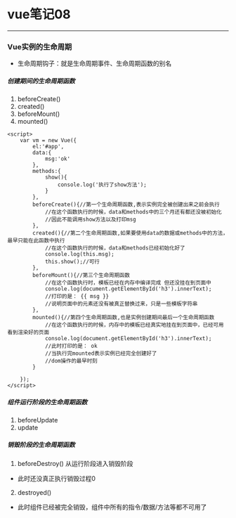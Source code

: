 # vue笔记08
---
### Vue实例的生命周期
- 生命周期钩子：就是生命周期事件、生命周期函数的别名
##### 创建期间的生命周期函数
1. beforeCreate()
2. created()
3. beforeMount()
4. mounted()
```
<script>
    var vm = new Vue({
        el:'#app',
        data:{
            msg:'ok'
        },
        methods:{
            show(){
                console.log('执行了show方法');
            }
        },
        beforeCreate(){//第一个生命周期函数,表示实例完全被创建出来之前会执行
            //在这个函数执行的时候，data和methods中的三个月还有都还没被初始化
            //因此不能调用show方法以及打印msg
        },
        created(){//第二个生命周期函数,如果要使用data的数据或methods中的方法，最早只能在此函数中执行
            //在这个函数执行的时候，data和methods已经初始化好了
            console.log(this.msg);
            this.show();//可行
        },
        beforeMount(){//第三个生命周期函数
            //在这个函数执行时，模板已经在内存中编译完成 但还没挂在到页面中
            console.log(document.getElementById('h3').innerText);
            //打印的是： {{ msg }}
            //说明页面中的元素还没有被真正替换过来，只是一些模板字符串
        },
        mounted(){//第四个生命周期函数,也是实例创建期间最后一个生命周期函数
            //在这个函数执行的时候，内存中的模板已经真实地挂在到页面中，已经可用看到渲染好的页面
            console.log(document.getElementById('h3').innerText);
            //此时打印的是： ok
            //当执行完mounted表示实例已经完全创建好了
            //dom操作的最早时刻
        }

    });
</script>
```
##### 组件运行阶段的生命周期函数
1. beforeUpdate
2. update

##### 销毁阶段的生命周期函数
1. beforeDestroy() 从运行阶段进入销毁阶段
- 此时还没真正执行销毁过程0
2. destroyed()
- 此时组件已经被完全销毁，组件中所有的指令/数据/方法等都不可用了